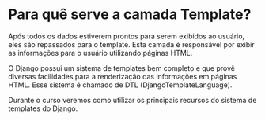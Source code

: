 # Para quê serve a camada Template?

Após todos os dados estiverem prontos para serem exibidos ao usuário, eles são repassados para o template. Esta camada é responsável por exibir as informações para o usuário utilizando páginas HTML.

O Django possui um sistema de templates bem completo e que provê diversas facilidades para a renderização das informações em páginas HTML. Esse sistema é chamado de DTL (DjangoTemplateLanguage).

Durante o curso veremos como utilizar os principais recursos do sistema de templates do Django.
